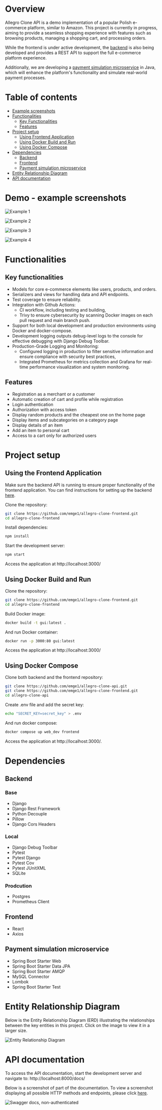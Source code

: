 # Overview

Allegro Clone API is a demo implementation of a popular Polish e-commerce platform, similar to Amazon. This project is currently in progress, aiming to provide a seamless shopping experience with features such as browsing products, managing a shopping cart, and processing orders.

While the frontend is under active development, the [backend](https://github.com/emge1/allegro-clone-api) is also being developed and provides a REST API to support the full e-commerce platform experience.

Additionally, we are developing a [payment simulation microservice](https://github.com/emge1/payment_simulation) in Java, which will enhance the platform's
functionality and simulate real-world payment processes.

# Table of contents
* [Example screenshots](#example-screenshots)
* [Functionalities](#functionalities)
  * [Key Functionalities](#key-functionalities)
  * [Features](#features)
* [Project setup](#project-setup)
  * [Using Frontend Application](#using-the-frontend-application)
  * [Using Docker Build and Run](#using-docker-build-and-run)
  * [Using Docker Compose](#using-docker-compose)
* [Dependencies](#dependencies)
  * [Backend](#backend)
  * [Frontend](#frontend)
  * [Payment simulation microservice](#payment-simulation-microservice)
* [Entity Relationship Diagram](#entity-relationship-diagram)
* [API documentation](#api-documentation)

# Demo - example screenshots
![Example 1](media/example1.png)

![Example 2](media/example2.png)

![Example 3](media/example3.png)

![Example 4](media/example4.png)

# Functionalities

## Key functionalities
* Models for core e-commerce elements like users, products, and orders.
* Serializers and views for handling data and API endpoints.
* Test coverage to ensure reliability.
* Integration with Github Actions:
  * CI workflow, including testing and building,
  * Trivy to ensure cybersecurity by scanning Docker images on each pull request and main branch push.
* Support for both local development and production environments using Docker and docker-compose.
* Development logging outputs debug-level logs to the console for effective debugging with Django Debug Toolbar.
* Production-Grade Logging and Monitoring:
  * Configured logging in production to filter sensitive information and ensure compliance with security best practices,
  * Integrated Prometheus for metrics collection and Grafana for real-time performance visualization and system monitoring.

## Features
* Registration as a merchant or a customer
* Automatic creation of cart and profile while registration
* Login authentication
* Authorization with access token
* Display random products and the cheapest one on the home page
* Display items and subcategories on a category page
* Display details of an item
* Add an item to personal cart
* Access to a cart only for authorized users

# Project setup

## Using the Frontend Application
Make sure the backend API is running to ensure proper functionality of the frontend application. You can find instructions for setting up the backend [here](https://github.com/emge1/allegro-clone-api).

Clone the repository:

```bash
git clone https://github.com/emge1/allegro-clone-frontend.git
cd allegro-clone-frontend
```

Install dependencies:

```bash
npm install 
```

Start the development server:
```bash
npm start
```

Access the application at http://localhost:3000/

## Using Docker Build and Run

Clone the repository:
```bash
git clone https://github.com/emge1/allegro-clone-frontend.git
cd allegro-clone-frontend
```
Build Docker image:
```bash
docker build -t gui:latest .
```
And run Docker container:
```bash
docker run -p 3000:80 gui:latest
```
Access the application at http://localhost:3000/

## Using Docker Compose

Clone both backend and the frontend repository:

```bash
git clone https://github.com/emge1/allegro-clone-api.git
git clone https://github.com/emge1/allegro-clone-frontend.git
cd allegro-clone-api
```
Create .env file and add the secret key:

```bash
echo "SECRET_KEY=secret_key" > .env
```
And run docker compose:
```bash
docker compose up web_dev frontend
```
Access the application at http://localhost:3000/.

# Dependencies
## Backend
### Base
* Django
* Django Rest Framework
* Python Decouple
* Pillow
* Django Cors Headers

### Local
* Django Debug Toolbar
* Pytest
* Pytest Django
* Pytest Cov
* Pytest JUnitXML
* SQLite

### Prodcution
* Postgres
* Prometheus Client

## Frontend
* React
* Axios

## Payment simulation microservice
* Spring Boot Starter Web
* Spring Boot Starter Data JPA
* Spring Boot Starter AMQP
* MySQL Connector
* Lombok
* Spring Boot Starter Test

# Entity Relationship Diagram
Below is the Entity Relationship Diagram (ERD) illustrating the relationships between the key entities in this project. Click on the image to view it in a larger size.

![Entity Relationship Diagram](media/entity_diagram.png)

# API documentation

To access the API documentation, start the development server and navigate to:
http://localhost:8000/docs/

Below is a screenshot of part of the documentation.
To view a screenshot displaying all possible HTTP methods and endpoints, please click [here](media/localhost_8000_docs_.jpeg).

![Swagger docs, non-authenticated](media/docs.png)
